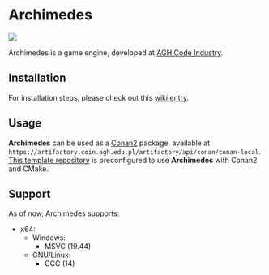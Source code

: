 # Archimedes

<img src="https://raw.githubusercontent.com/wiki/AGH-Code-Industry/archimedes/images/logo.png"> <br>

Archimedes is a game engine, developed at [AGH Code Industry](https://github.com/agh-Code-Industry).

## Installation

For installation steps, please check out this [wiki entry](https://github.com/AGH-Code-Industry/archimedes/wiki/Installation).

## Usage

**Archimedes** can be used as a [Conan2](https://conan.io/) package, available at `https://artifactory.coin.agh.edu.pl/artifactory/api/conan/conan-local`. <br>
[This template repository](https://github.com/AGH-Code-Industry/archimedes-template) is preconfigured to use **Archimedes** with Conan2 and CMake. <br>


## Support

As of now, Archimedes supports: <br>

- x64:
  - Windows:
	- MSVC (19.44)
  - GNU/Linux:
	- GCC (14)

